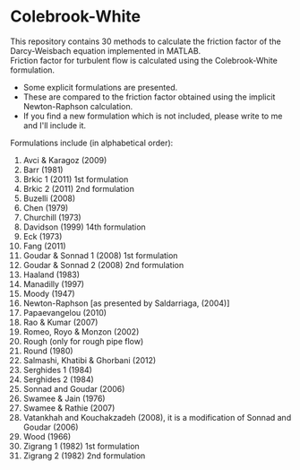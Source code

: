 # Colebrook-White
This repository contains 30 methods to calculate the friction factor of the Darcy-Weisbach equation implemented in MATLAB.  
Friction factor for turbulent flow is calculated using the Colebrook-White formulation.
- Some explicit formulations are presented. 
- These are compared to the friction factor obtained using the implicit Newton-Raphson calculation.  
- If you find a new formulation which is not included, please write to me and I'll include it.

Formulations include (in alphabetical order):
<ol>
  <li>Avci & Karagoz (2009)</li>
  <li>Barr (1981)</li>
  <li>Brkic 1 (2011) 1st formulation</li>
  <li>Brkic 2 (2011) 2nd formulation</li>
  <li>Buzelli (2008)</li>
  <li>Chen (1979)</li>
  <li>Churchill (1973)</li>
  <li>Davidson (1999) 14th formulation</li>
  <li>Eck (1973)</li>
  <li>Fang (2011)</li>
  <li>Goudar & Sonnad 1 (2008) 1st formulation</li>
  <li>Goudar & Sonnad 2 (2008) 2nd formulation</li>
  <li>Haaland (1983)</li>
  <li>Manadilly (1997)</li>
  <li>Moody (1947)</li>  
  <li>Newton-Raphson [as presented by Saldarriaga, (2004)]</li>  
  <li>Papaevangelou (2010)</li>  
  <li>Rao & Kumar (2007)</li>  
  <li>Romeo, Royo & Monzon (2002)</li>  
  <li>Rough (only for rough pipe flow)</li>  
  <li>Round (1980)</li>  
  <li>Salmashi, Khatibi & Ghorbani (2012)</li>   
  <li>Serghides 1 (1984)</li>   
  <li>Serghides 2 (1984)</li>   
  <li>Sonnad and Goudar (2006)</li>   
  <li>Swamee & Jain (1976)</li>   
  <li>Swamee & Rathie (2007)</li> 
  <li>Vatankhah and Kouchakzadeh (2008), it is a modification of Sonnad and Goudar (2006)</li> 
  <li>Wood (1966)</li> 
  <li>Zigrang 1 (1982) 1st formulation</li>  
  <li>Zigrang 2 (1982) 2nd formulation</li>  
</ol>
